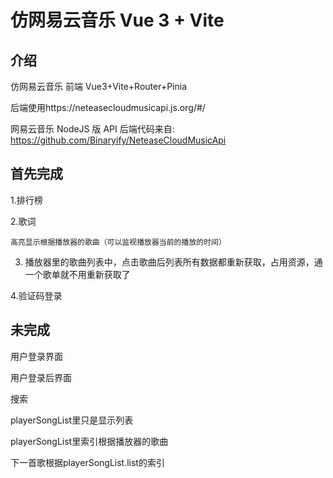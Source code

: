 # 仿网易云音乐 Vue 3 + Vite

## 介绍

仿网易云音乐 前端 Vue3+Vite+Router+Pinia

后端使用https://neteasecloudmusicapi.js.org/#/

网易云音乐 NodeJS 版 API 后端代码来自: https://github.com/Binaryify/NeteaseCloudMusicApi

## 首先完成

1.排行榜

2.歌词

    高亮显示根据播放器的歌曲（可以监视播放器当前的播放的时间）

3.  播放器里的歌曲列表中，点击歌曲后列表所有数据都重新获取，占用资源，通一个歌单就不用重新获取了

4.验证码登录

## 未完成

用户登录界面

用户登录后界面

搜索

playerSongList里只是显示列表

playerSongList里索引根据播放器的歌曲

下一首歌根据playerSongList.list的索引
